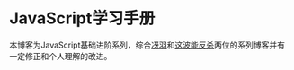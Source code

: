 # JavaScript学习手册

本博客为JavaScript基础进阶系列，综合[冴羽](https://github.com/mqyqingfeng/Blog)和[这波能反杀](https://www.jianshu.com/p/cd3fee40ef59)两位的系列博客并有一定修正和个人理解的改进。

